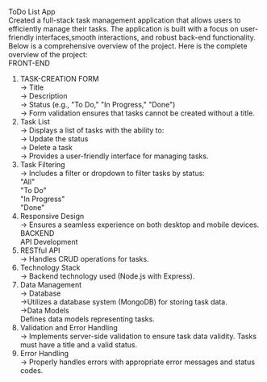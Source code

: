 ToDo List App <br>
Created a full-stack task management application that allows users to efficiently manage their tasks. The application is built with a focus on user-friendly interfaces,smooth interactions, and robust back-end functionality. Below is a comprehensive overview of the project. Here is the complete overview of the project:<br>
FRONT-END <br>
1) TASK-CREATION FORM <br>
   -> Title <br>
   -> Description <br>
   -> Status (e.g., "To Do," "In Progress," "Done") <br>
   -> Form validation ensures that tasks cannot be created without a title. <br>
2) Task List <br>
   -> Displays a list of tasks with the ability to: <br>
   -> Update the status <br>
   -> Delete a task <br>
   -> Provides a user-friendly interface for managing tasks. <br>
3) Task Filtering <br>
   -> Includes a filter or dropdown to filter tasks by status: <br>
      "All" <br>
      "To Do" <br>
      "In Progress" <br>
      "Done" <br>
4) Responsive Design <br>
   -> Ensures a seamless experience on both desktop and mobile devices. <br>
BACKEND <br>
API Development <br> 
1) RESTful API <br>
-> Handles CRUD operations for tasks. <br>
2) Technology Stack <br>
-> Backend technology used (Node.js with Express). <br>
3) Data Management <br>
-> Database <br>
->Utilizes a database system (MongoDB) for storing task data. <br>
->Data Models <br>
Defines data models representing tasks. <br>
4) Validation and Error Handling <br>
-> Implements server-side validation to ensure task data validity. Tasks must have a title and a valid status. <br>
5) Error Handling <br>
-> Properly handles errors with appropriate error messages and status codes. <br>
